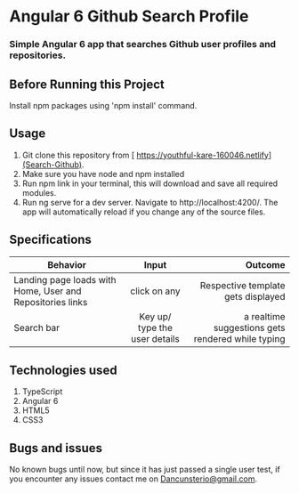 # Angular 6 Github Search Profile

### Simple Angular 6 app that searches Github user profiles and repositories.

## Before Running this Project
Install npm packages using 'npm install' command.

## Usage

1. Git clone this repository from [ https://youthful-kare-160046.netlify](Search-Github).
2. Make sure you have node and npm installed
3. Run npm link in your terminal, this will download and save all required modules.
4. Run ng serve for a dev server. Navigate to http://localhost:4200/. The app will automatically reload if you change any of the source files.


## Specifications

| Behavior        | Input           | Outcome  |
| ------------- |:-------------:| -----:|
|Landing page loads with Home, User and Repositories links| click on any | Respective template gets displayed|
|Search bar| Key up/ type the user details| a realtime suggestions gets rendered while typing |


## Technologies used

1. TypeScript
2. Angular 6
3. HTML5
4. CSS3 

## Bugs and issues
 No known bugs until now, but since it has just passed a single user test, if you encounter any issues contact me on [Dancunsterio@gmail.com](Edgar).
 